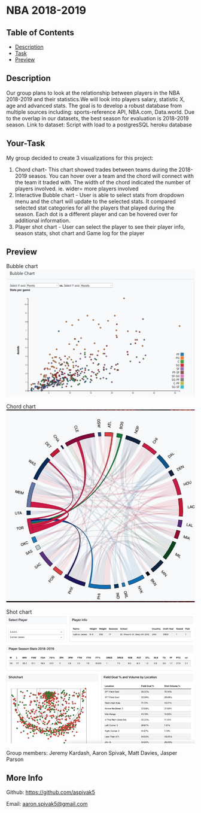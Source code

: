 # NBA 2018-2019

## Table of Contents
* [Description](#description)
* [Task](#Your-Task)
* [Preview](#preview)

## Description
Our group plans to look at the relationship between players in the NBA 2018-2019 and their statistics.We will look into players salary, statistic X, age and
advanced stats.
The goal is to develop a robust database from multiple sources including: sports-reference API, NBA.com, Data.world. Due to the overlap in our datasets, the best
season for evaluation is 2018-2019 season.
Link to dataset: Script with load to a postgresSQL heroku database

## Your-Task
My group decided to create 3 visualizations for this project:
1. Chord chart- This chart showed trades between teams during the 2018-2019 seasos. You can hover over a team and the chord will connect with the team it traded with. The width of the chord indicated the number of players involved. ie. wider= more players involved 
2. Interactive Bubble chart - User is able to select stats from dropdown menu and the chart will update to the selected stats. It compared selected stat categories for all the players that played during the season. Each dot is a different player and can be hovered over for additional information.
3. Player shot chart - User can select the player to see their player info, season stats, shot chart and Game log for the player


## Preview
Bubble chart
![Preview](bubblechart.png)

Chord chart
![Preview](chordchart.png)

Shot chart
![Preview](Shotchart.png)

Group members: Jeremy Kardash, Aaron Spivak, Matt Davies, Jasper Parson 
## More Info
Github: https://github.com/aspivak5

Email: aaron.spivak5@gmail.com
